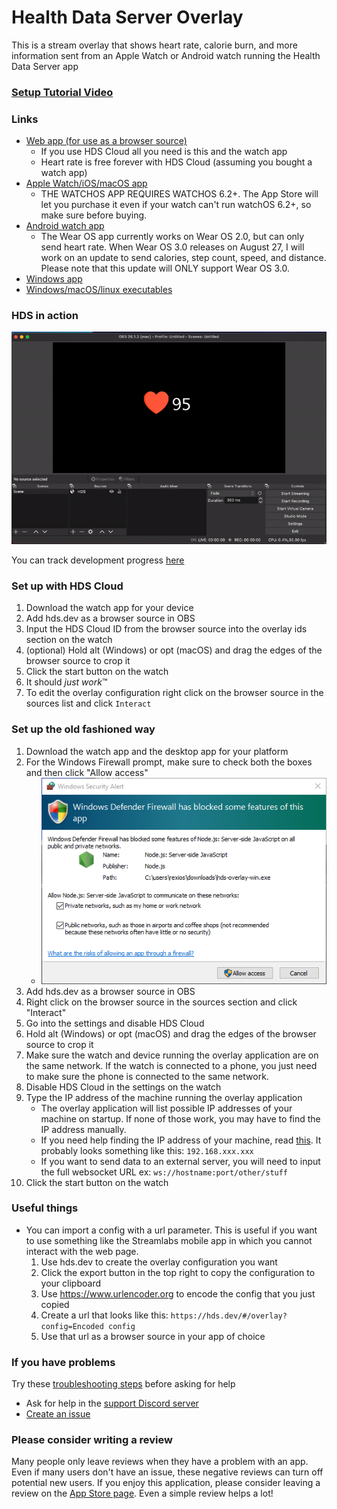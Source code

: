 # Health Data Server Overlay
This is a stream overlay that shows heart rate, calorie burn, and more information sent from an Apple Watch or Android watch running the Health Data Server app

### [Setup Tutorial Video](https://youtu.be/EyYIhK3kxUA)

### Links

- [Web app (for use as a browser source)](https://hds.dev/)
  - If you use HDS Cloud all you need is this and the watch app
  - Heart rate is free forever with HDS Cloud (assuming you bought a watch app)
- [Apple Watch/iOS/macOS app](https://apps.apple.com/app/apple-store/id1496042074?pt=118722341&ct=GitHub&mt=8)
  - THE WATCHOS APP REQUIRES WATCHOS 6.2+. The App Store will let you purchase it even if your watch can't run watchOS 6.2+, so make sure before buying.
- [Android watch app](https://play.google.com/store/apps/details?id=dev.rexios.hds_flutter)
  - The Wear OS app currently works on Wear OS 2.0, but can only send heart rate. When Wear OS 3.0 releases on August 27, I will work on an update to send calories, step count, speed, and distance. Please note that this update will ONLY support Wear OS 3.0.
- [Windows app](https://www.microsoft.com/store/apps/9PHN402J6LVJ)
- [Windows/macOS/linux executables](https://github.com/Rexios80/Health-Data-Server-Overlay/releases)

### HDS in action

![Preview Image](https://github.com/Rexios80/Health-Data-Server-Overlay/raw/master/readme_assets/preview_image.gif)

You can track development progress [here](https://trello.com/healthdataserver)

### Set up with HDS Cloud
1. Download the watch app for your device
2. Add hds.dev as a browser source in OBS
3. Input the HDS Cloud ID from the browser source into the overlay ids section on the watch
4. (optional) Hold alt (Windows) or opt (macOS) and drag the edges of the browser source to crop it
5. Click the start button on the watch
6. It should *just work*™
7. To edit the overlay configuration right click on the browser source in the sources list and click `Interact`

### Set up the old fashioned way
1. Download the watch app and the desktop app for your platform
2. For the Windows Firewall prompt, make sure to check both the boxes and then click "Allow access"
    - ![Firewall Dialog](https://github.com/Rexios80/Health-Data-Server-Overlay/raw/master/readme_assets/firewall-dialog.png)
3. Add hds.dev as a browser source in OBS
4. Right click on the browser source in the sources section and click "Interact"
5. Go into the settings and disable HDS Cloud
6. Hold alt (Windows) or opt (macOS) and drag the edges of the browser source to crop it
7. Make sure the watch and device running the overlay application are on the same network. If the watch is connected to a phone, you just need to make sure the phone is connected to the same network.
8. Disable HDS Cloud in the settings on the watch
9. Type the IP address of the machine running the overlay application
   - The overlay application will list possible IP addresses of your machine on startup. If none of those work, you may have to find the IP address manually.
   - If you need help finding the IP address of your machine, read [this](https://www.tp-link.com/us/support/faq/838/). It probably looks something like this: `192.168.xxx.xxx`
   - If you want to send data to an external server, you will need to input the full websocket URL ex: `ws://hostname:port/other/stuff`
10. Click the start button on the watch

### Useful things
- You can import a config with a url parameter. This is useful if you want to use something like the Streamlabs mobile app in which you cannot interact with the web page.
   1. Use hds.dev to create the overlay configuration you want
   2. Click the export button in the top right to copy the configuration to your clipboard
   3. Use https://www.urlencoder.org to encode the config that you just copied
   4. Create a url that looks like this: `https://hds.dev/#/overlay?config=Encoded config`
   5. Use that url as a browser source in your app of choice

### If you have problems
Try these [troubleshooting steps](https://github.com/Rexios80/Health-Data-Server-Overlay/wiki/Troubleshooting) before asking for help
- Ask for help in the [support Discord server](https://discord.gg/FayYYcm)
- [Create an issue](https://github.com/Rexios80/Health-Data-Server-Overlay/issues/new?assignees=&labels=&template=bug-report.md&title=)

### Please consider writing a review
Many people only leave reviews when they have a problem with an app. Even if many users don't have an issue, these negative reviews can turn off potential new users. If you enjoy this application, please consider leaving a review on the [App Store page](https://apps.apple.com/app/apple-store/id1496042074?pt=118722341&ct=GitHub&mt=8). Even a simple review helps a lot!

